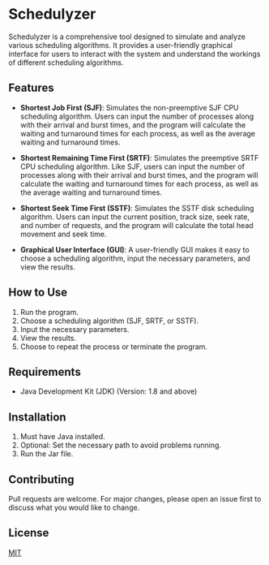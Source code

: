 # Schedulyzer

Schedulyzer is a comprehensive tool designed to simulate and analyze various scheduling algorithms. It provides a user-friendly graphical interface for users to interact with the system and understand the workings of different scheduling algorithms.

## Features

- **Shortest Job First (SJF)**: Simulates the non-preemptive SJF CPU scheduling algorithm. Users can input the number of processes along with their arrival and burst times, and the program will calculate the waiting and turnaround times for each process, as well as the average waiting and turnaround times.

- **Shortest Remaining Time First (SRTF)**: Simulates the preemptive SRTF CPU scheduling algorithm. Like SJF, users can input the number of processes along with their arrival and burst times, and the program will calculate the waiting and turnaround times for each process, as well as the average waiting and turnaround times.

- **Shortest Seek Time First (SSTF)**: Simulates the SSTF disk scheduling algorithm. Users can input the current position, track size, seek rate, and number of requests, and the program will calculate the total head movement and seek time.

- **Graphical User Interface (GUI)**: A user-friendly GUI makes it easy to choose a scheduling algorithm, input the necessary parameters, and view the results.

## How to Use

1. Run the program.
2. Choose a scheduling algorithm (SJF, SRTF, or SSTF).
3. Input the necessary parameters.
4. View the results.
5. Choose to repeat the process or terminate the program.

## Requirements

- Java Development Kit (JDK) (Version: 1.8 and above)

## Installation

1. Must have Java installed.
2. Optional: Set the necessary path to avoid problems running.
3. Run the Jar file.

## Contributing

Pull requests are welcome. For major changes, please open an issue first to discuss what you would like to change.

## License

[MIT](https://choosealicense.com/licenses/mit/)
